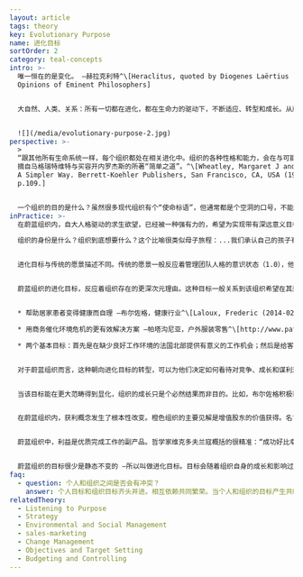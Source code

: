 ```yaml
---
layout: article
tags: theory
key: Evolutionary Purpose
name: 进化目标
sortOrder: 2
category: teal-concepts
intro: >-
  唯一恒在的是变化。 —赫拉克利特^\[Heraclitus, quoted by Diogenes Laërtius in Lives and
  Opinions of Eminent Philosophers]


  大自然、人类、关系：所有一切都在进化，都在生命力的驱动下，不断适应、转型和成长。从蔚蓝组织角度来看，组织被看作一种携带目标的独立能量场，能穿透所有的参与者。在这个模式中，我们并不拥有或能运营某个组织，我们只是组织的仆人，聆听组织想去哪里，然后帮助组织在这个世界里完成其任务...


  ![](/media/evolutionary-purpose-2.jpg)
perspective: >-
  >
  “跟其他所有生命系统一样，每个组织都处在相关进化中。组织的各种性格和能力，会在与可能性的游戏中不断浮现出来。组织会与其他生命单元之间进行大量的无章法混沌互动，然后逐步诞生一个可行性体系而开始有序成长。这个系统会开发出一些未曾规划的能力和信念。自行完成无人设计的各种工作。演化出无需管理的（人际）关系。如果我们焦灼的考量一些设计和结构，强扭的流程和规则，执着的进行统治和控制，就永不会成功的创造出一个蔚蓝组织。组织作为生命体，渴望着自行发生。人类组织会自行诞生于一些可以去理解但绝不要用来控制的流程。”
  摘自马格瑞特维特与买容开内罗杰斯的所著“简单之道”。^\[Wheatley, Margaret J and Kellner-Rodgers, Myron.
  A Simpler Way. Berrett-Koehler Publishers, San Francisco, CA, USA (1999),
  p.109.]


  一个组织的目的是什么？虽然很多现代组织有个“使命标语”，但通常都是个空洞的口号，不能真正的指导决策机制，因而事实上决策参与者完全不知道这个标语的存在。于是多数传统组织不是被集体的目标驱动着，而是被某种自我求生欲望支撑着。意识1.0之红色，琥珀，橙色模式中那种基于恐惧的特性，在领导和成员中根植了一种恐惧天性，将世界看作一个危险的空间，充满欲抢自己饭碗的竞争对手。唯一的求生途径就是不择手段谋取利益，在损人（竞争对手）利己的原则下获得市场份额。在这场红海战役中，谁还有余暇考虑目标话题？不幸的是，基于恐惧的竞争优先思维，即使在组织生存不成问题的阶段，也占资源投入的最优势。在一些被保护在竞争环境之外的组织内（比如军队，公立学校，政府部门），基于恐惧的人格还是会将能量优先投入到对安全的追求，此时竞争会发生在组织内部。经理们卷入与其他部门的战争，为自己部门的存活而战，攫取更多资金、人才、或荣誉。朝向进化性的蔚蓝组织转型后，人们能逐渐学会驯服自己自大人格中的各种恐惧。这个过程能节省能量，用于探索开发关于个人和集体之生命意义和目标的更深层主题：我的使命是什么？真正值得达成的是什么？求生不再是蔚蓝组织的聚焦之处。基础目标终于得到重视。^\[Laloux, Frederic (2014-02-09). Reinventing Organizations: A Guide to Creating Organizations Inspired by the Next Stage of Human Consciousness (Kindle Locations 4197-4205). Nelson Parker. Kindle Edition.]
inPractice: >-
  在蔚蓝组织内，自大人格驱动的求生欲望，已经被一种强有力的，希望为实现带有深远意义目标而工作（使命）的渴望所替代。如果组织不能做出一些值得成员付出能量、才能和创造力的产出，那个“做最好员工”的概念就只是个空洞的目的。蔚蓝模式认为，每个组织都有自己的身份、生命力量和使命。波瑞安罗伯森作为蔚蓝组织霍尔公司的创始人，用进化目标来描述这个现象。认为组织跟个人同样，都天然具备一个使命和用于推向该目标的进化性能量：在蔚蓝组织内，自大人格驱动的求生欲望，已经被一种强有力的，希望为实现带有深远意义目标而工作（使命）的渴望所替代。如果组织不能做出一些值得成员付出能量、才能和创造力的产出，那个“做最好员工”的概念就只是个空洞的目的。蔚蓝模式认为，每个组织都有自己的身份、生命力量和使命。波瑞安罗伯森作为蔚蓝组织霍尔公司的创始人，用进化目标来描述这个现象。认为组织跟个人同样，都天然具备一个使命和用于推向该目标的进化性能量：

  组织的身份是什么？组织到底想要什么？这个比喻很类似母子旅程：...我们承认自己的孩子有其独自的身份及其独立的人生道路与目标。不能只因为我可能很希望孩子当个医生，就可以将自己的需求投射在孩子身上。如果我强制投射，就会发生一种有害的纠缠依赖关系。我们作为成熟的父母已经知道，健康的为亲之道就是努力去催化这个亲子各不相同的旅程。而正是这种亲子差异，允许双方获得各自特有的更完整的主权和身份，这些素质进而能促进个体开发出一种在人际关系和互联互动中更有意识的融合能力，这是一种同行者的关系，是平等的。...正确的定位是，成员要跟组织的目标共鸣，设法区分个体与组织的身份并揣摩出“该组织的使命是什么？”。不是“我们想利用这个组织作为私有财产，来达成什么目的？”而是“这个组织作为生命体，作为有机系统，具有何种潜力？” 进化目标的含义：一种最深次元的创造性潜力，能为某些新事物赋予生命，能对对这个世界做出某些价值和能量贡献。...我们要聆听并让组织生命体的这种创造性脉冲或潜力驱动自己的行为，而不是用个人的欲望影响组织行为。^\[Laloux, Frederic (2014-02-09) Reinventing Organizations: A Guide to Creating Organizations Inspired by the Next Stage of Human Consciousness (Kindle Locations 4322). Nelson Parker. Kindle Edition.] 


  进化目标与传统的愿景描述不同。传统的愿景一般反应着管理团队人格的意识状态（1.0），他们负责决定组织未来的样子。


  蔚蓝组织的进化目标，反应着组织存在的更深次元理由。这种目标一般关系到该组织希望在其运作的社区以及所服务市场内创造的与众不同之处（创新）。这个目标与竞争或战胜其他组织无关。是为了服务于人类进化需求的更大良善。一些具体组织的案例：


  * 帮助居家患者变得健康而自理 —布尔佐格，健康行业^\[Laloux, Frederic (2014-02-09). Reinventing Organizations: A Guide to Creating Organizations Inspired by the Next Stage of Human Consciousness (Kindle Locations 4239-4240). Nelson Parker. Kindle Edition]

  * 用商务催化环境危机的更有效解决方案 —帕塔沟尼亚，户外服装零售^\[http://www.patagoniaworks.com/#index, accessed 2015/06/13] 

  * 两个基本目标：首先是在缺少良好工作环境的法国北部提供有意义的工作机会；然后是给客户传递爱，并接收客户的爱 —法维，铸造和工程公司^\[Laloux, Frederic (2014-02-09). Reinventing Organizations: A Guide to Creating Organizations Inspired by the Next Stage of Human Consciousness (Kindle Locations 4371-4372). Nelson Parker. Kindle Edition.] 


  对于蔚蓝组织而言，这种朝向进化目标的转型，可以为他们决定如何看待对竞争、成长和谋利这些基本概念，带来重要启示。橙色组织执着于打败竞争对手（通用电子的前执行官杰克著书的书名就是个活生生的实例，赢）。而蔚蓝组织则去掉了竞争这个提法。因蔚蓝组织真诚的活在目标中，任何能帮助实现该目标的人和组织，都被看作盟友而非竞争对手。参见下面的启发性案例 —布尔佐格。


  当该目标能在更大范畴得到显化，组织的成长只是个必然结果而非目的。比如，布尔佐格积极帮助病人构建与其家属、朋友和邻居的支撑网络。基本上是努力让组织尽快从患者的生命中退场，尽快脱离对该组织的依赖。他们很成功：2009年的调查表明，其患者脱离照顾的速度比竞争对手的患者快一倍，因而预算中的收益有所减少。该组织的核心战略是，帮助患者变得健康而自理 —事实上直接等于是追求更少的收益和成长，而不是更多获利。同样，帕塔沟尼亚（服装业）也因打出一个整页广告而著称“不要买这个上衣”。这个广告是该组织的一个“共同纽带伙伴关系”活动的一部分。该组织认识到我们发达国家的很多人衣橱内，放着足够让我们一生保暖的服装。但还是会持续买新衣服，这对环保不利，会引发洪水。这个活动对此铁面直击，具体内容包括减量（生产耐用衣服），修补（为客户提供修补服务），重用（公司在易被或自营店铺的二手柜台为客户代售旧衣服），回收（可以退回旧衣服，公司负责做重用处理）。这是否会损害该组织的收入增长？是的。每修补或重用一件夹克，就会导致少卖一件。这是否会提高客户忠诚度而在长期角度提高利润增长？也许。但该组织的决策不是被预算和财物驱动的。该公司选择将其使命召唤做目标。^\[Laloux, Frederic (2014-02-09). Reinventing Organizations: A Guide to Creating Organizations Inspired by the Next Stage of Human Consciousness (Kindle Locations 4235-4248). Nelson Parker. Kindle Edition.]


  在蔚蓝组织内，获利概念发生了根本性改变。橙色组织的主要见解是增值股东的价值获得。名言公司压倒一切的责任是：利益最大化。在很多国家，这个见解跟法律接轨。管理团队会因为威胁获利的决策吃官司。在股东价值优先的洗脑下，上市公司不择手段的聚焦在底线附近。但营利性蔚蓝组织对获利持非常不同的见解。虽然利益是必须的，投资人也该得到回报，但第一优先的是目标，不是获利。蔚蓝组织创始人通常使用同一个比喻：利益就好比我们呼吸的空气。我们需要空气才能活，但不是为了呼吸而活。塔米赛蒙是桑楚的创始人，他对其商务的定义是：传统商务理念是，我们做一切都是为了赚更多的钱，让产能更高，或其他更xx。但我不是这么认为。我对商务看法是，我们走到一起成为社区，目的是为了满足人性需求并具体化呈现自己的人生。^\[Laloux, Frederic (2014-02-09). Reinventing Organizations: A Guide to Creating Organizations Inspired by the Next Stage of Human Consciousness (Kindle Locations 4253-4264). Nelson Parker. Kindle Edition.]


  蔚蓝组织中，利益是优质完成工作的副产品。哲学家维克多夫兰寇概括的很精准：“成功好比幸福，无法通过追求得到，必须自动到来，并且只能作为在为某个比私人利益更崇高的目的而奉献时，所获得的副产品而收到。”^\[Laloux, Frederic (2014-02-09). Reinventing Organizations: A Guide to Creating Organizations Inspired by the Next Stage of Human Consciousness (Kindle Locations 4264-4266). Nelson Parker. Kindle Edition.]


  蔚蓝组织的目标很少是静态不变的 —所以叫做进化目标。目标会随着组织自身的成长和影响过程而与时俱进。比如，布尔佐格公司设立时目标的“帮助疾病和老年患者活出更自理更有意义的人生。”^\[Laloux, Frederic (2014-02-09). Reinventing Organizations: A Guide to Creating Organizations Inspired by the Next Stage of Human Consciousness (Kindle Locations 4215-4216). Nelson Parker. Kindle Edition.]但其活动已经成长并超出了照顾老人的范畴，现在聚焦在“帮助患者变得健康和自理”。
faq:
  - question: 个人和组织之间是否会有冲突？
    answer: 个人目标和组织目标齐头并进。相互依赖共同繁荣。当个人和组织的目标产生共鸣并相互增幅时，会发生奇迹。当工作与天职相遇时——神学家弗雷德里克·布埃纳将这种相遇描述为“你深深的喜悦与世界深深的渴求的相遇之处”——那么组织的成员就可以将他们的全心和灵魂倾注到工作中。这时的他们是作为有创造力的人，而不是作为机械的生产单元运作。在此过程中，组织的进化目标也能得到进一步的发展。
relatedTheory:
  - Listening to Purpose
  - Strategy
  - Environmental and Social Management
  - sales-marketing
  - Change Management
  - Objectives and Target Setting
  - Budgeting and Controlling
---
```

